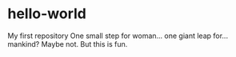 # hello-world
My first repository
One small step for woman... one giant leap for... mankind?  Maybe not.  But this is fun.
